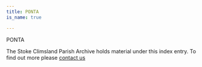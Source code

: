 ```yaml
---
title: PONTA
is_name: true

---
```


PONTA


The Stoke Climsland Parish Archive holds material under this index entry. To find out more please [contact us](/contact/)
